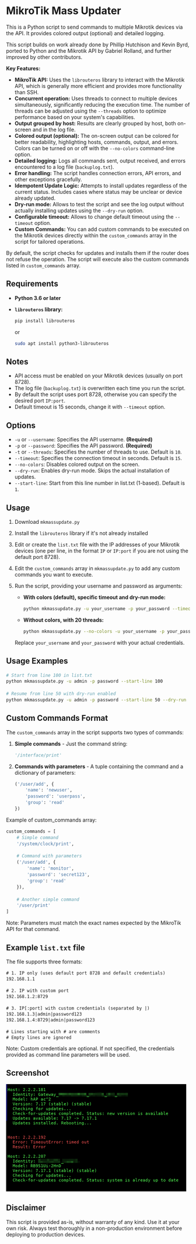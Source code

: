 # MikroTik Mass Updater

This is a Python script to send commands to multiple Mikrotik devices via the API. It provides colored output (optional) and detailed logging.

This script builds on work already done by Phillip Hutchison and Kevin Byrd, ported to Python and the Mikrotik API by Gabriel Rolland, and further improved by other contributors.

**Key Features:**

*   **MikroTik API:** Uses the `librouteros` library to interact with the Mikrotik API, which is generally more efficient and provides more functionality than SSH.
*   **Concurrent operation:** Uses threads to connect to multiple devices simultaneously, significantly reducing the execution time. The number of threads can be adjusted using the `--threads` option to optimize performance based on your system's capabilities.
*   **Output grouped by host:** Results are clearly grouped by host, both on-screen and in the log file.
*   **Colored output (optional):** The on-screen output can be colored for better readability, highlighting hosts, commands, output, and errors. Colors can be turned on or off with the `--no-colors` command-line option.
*   **Detailed logging:** Logs all commands sent, output received, and errors encountered to a log file (`backuplog.txt`).
*   **Error handling:** The script handles connection errors, API errors, and other exceptions gracefully.
*   **Idempotent Update Logic:** Attempts to install updates regardless of the current status. Includes cases where status may be unclear or device already updated.
*   **Dry-run mode:** Allows to test the script and see the log output without actually installing updates using the `--dry-run` option.
*   **Configurable timeout:** Allows to change default timeout using the `--timeout` option.
*   **Custom Commands:** You can add custom commands to be executed on the Mikrotik devices directly within the `custom_commands` array in the script for tailored operations.

By default, the script checks for updates and installs them if the router does not refuse the operation.
The script will execute also the custom commands listed in `custom_commands` array.

## Requirements

*   **Python 3.6 or later**
*   **`librouteros` library:**

    ```bash
    pip install librouteros
    ```

    or

    ```bash
    sudo apt install python3-librouteros
    ```

## Notes

*   API access must be enabled on your Mikrotik devices (usually on port 8728).
*   The log file (`backuplog.txt`) is overwritten each time you run the script.
*   By default the script uses port 8728, otherwise you can specify the desired port `IP:port`.
*   Default timeout is 15 seconds, change it with `--timeout` option.

## Options

*   `-u` or `--username`: Specifies the API username. **(Required)**
*   `-p` or `--password`: Specifies the API password. **(Required)**
*   `-t` or `--threads`: Specifies the number of threads to use. Default is `10`.
*   `--timeout`: Specifies the connection timeout in seconds. Default is `15`.
*   `--no-colors`: Disables colored output on the screen.
*   `--dry-run`: Enables dry-run mode. Skips the actual installation of updates.
*   `--start-line`: Start from this line number in list.txt (1-based). Default is `1`.

## Usage

1. Download `mkmassupdate.py`
2. Install the `librouteros` library if it's not already installed
3. Edit or create the `list.txt` file with the IP addresses of your Mikrotik devices (one per line, in the format `IP` or `IP:port` if you are not using the default port 8728).
4. Edit the `custom_commands` array in `mkmassupdate.py` to add any custom commands you want to execute.
4. Run the script, providing your username and password as arguments:

    *   **With colors (default), specific timeout and dry-run mode:**

        ```bash
        python mkmassupdate.py -u your_username -p your_password --timeout 30 --dry-run
        ```

    *   **Without colors, with 20 threads:**

        ```bash
        python mkmassupdate.py --no-colors -u your_username -p your_password -t 20
        ```

    Replace `your_username` and `your_password` with your actual credentials.

## Usage Examples

```bash
# Start from line 100 in list.txt
python mkmassupdate.py -u admin -p password --start-line 100

# Resume from line 50 with dry-run enabled
python mkmassupdate.py -u admin -p password --start-line 50 --dry-run
```

## Custom Commands Format

The `custom_commands` array in the script supports two types of commands:

1. **Simple commands** - Just the command string:
   ```python
   '/interface/print'
   ```

2. **Commands with parameters** - A tuple containing the command and a dictionary of parameters:
   ```python
   ('/user/add', {
       'name': 'newuser',
       'password': 'userpass',
       'group': 'read'
   })
   ```

Example of custom_commands array:
```python
custom_commands = [
    # Simple command
    '/system/clock/print',
    
    # Command with parameters
    ('/user/add', {
        'name': 'monitor',
        'password': 'secret123',
        'group': 'read'
    }),
    
    # Another simple command
    '/user/print'
]
```

Note: Parameters must match the exact names expected by the MikroTik API for that command.

## Example `list.txt` file

The file supports three formats:
```
# 1. IP only (uses default port 8728 and default credentials)
192.168.1.1

# 2. IP with custom port
192.168.1.2:8729

# 3. IP[:port] with custom credentials (separated by |)
192.168.1.3|admin|password123
192.168.1.4:8729|admin|password123

# Lines starting with # are comments
# Empty lines are ignored
```

Note: Custom credentials are optional. If not specified, the credentials provided as command line parameters will be used.

## Screenshot
![ScreenShot](./screenshot.png)

## Disclaimer

This script is provided as-is, without warranty of any kind. Use it at your own risk. Always test thoroughly in a non-production environment before deploying to production devices.